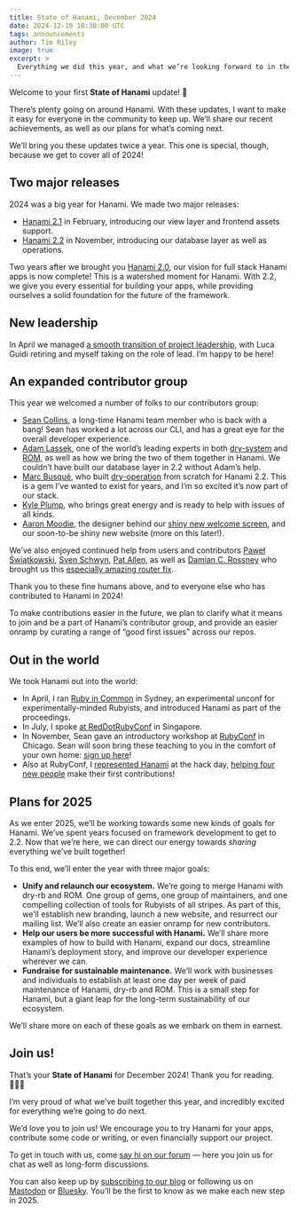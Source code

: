 ```yaml
---
title: State of Hanami, December 2024
date: 2024-12-10 10:30:00 UTC
tags: announcements
author: Tim Riley
image: true
excerpt: >
  Everything we did this year, and what we’re looking forward to in the next. A new kind of update!
---
```


Welcome to your first **State of Hanami** update! 🌸

There’s plenty going on around Hanami. With these updates, I want to make it easy for everyone in the community to keep up. We’ll share our recent achievements, as well as our plans for what’s coming next.

We’ll bring you these updates twice a year. This one is special, though, because we get to cover all of 2024!

## Two major releases

2024 was a big year for Hanami. We made two major releases:

- [Hanami 2.1](https://hanamirb.org/blog/2024/02/27/hanami-210/) in February, introducing our view layer and frontend assets support.
- [Hanami 2.2](https://hanamirb.org/blog/2024/11/05/hanami-220/) in November, introducing our database layer as well as operations.

Two years after we brought you [Hanami 2.0](https://hanamirb.org/blog/2022/11/22/announcing-hanami-200/), our vision for full stack Hanami apps is now complete! This is a watershed moment for Hanami. With 2.2, we give you every essential for building your apps, while providing ourselves a solid foundation for the future of the framework.

## New leadership

In April we managed [a smooth transition of project leadership](https://hanamirb.org/blog/2024/04/04/new-leadership-for-hanami/), with Luca Guidi retiring and myself taking on the role of lead. I’m happy to be here!

## An expanded contributor group

This year we welcomed a number of folks to our contributors group:

- [Sean Collins](https://github.com/cllns), a long-time Hanami team member who is back with a bang! Sean has worked a lot across our CLI, and has a great eye for the overall developer experience.
- [Adam Lassek](https://github.com/alassek), one of the world’s leading experts in both [dry-system](https://github.com/dry-rb/dry-system) and [ROM](https://rom-rb.org), as well as how we bring the two of them together in Hanami. We couldn’t have built our database layer in 2.2 without Adam’s help.
- [Marc Busqué](https://github.com/waiting-for-dev), who built [dry-operation](http://dry-rb.org/gems/dry-operation) from scratch for Hanami 2.2. This is a gem I’ve wanted to exist for years, and I’m so excited it’s now part of our stack.
- [Kyle Plump](https://github.com/kyleplump), who brings great energy and is ready to help with issues of all kinds.
- [Aaron Moodie](https://github.com/aaronmoodie), the designer behind our [shiny new welcome screen](https://hanamirb.org/blog/2024/11/05/hanami-220/), and our soon-to-be shiny new website (more on this later!).

We’ve also enjoyed continued help from users and contributors [Paweł Świątkowski](https://github.com/katafrakt), [Sven Schwyn](https://github.com/svoop), [Pat Allen](https://github.com/pat), as well as [Damian C. Rossney](https://github.com/dcr8898) who brought us this [especially amazing router fix](https://github.com/hanami/router/pull/273).

Thank you to these fine humans above, and to everyone else who has contributed to Hanami in 2024!

To make contributions easier in the future, we plan to clarify what it means to join and be a part of Hanami’s contributor group, and provide an easier onramp by curating a range of “good first issues” across our repos.

## Out in the world

We took Hanami out into the world:

- In April, I ran [Ruby in Common](https://rubyincommon.org) in Sydney, an experimental unconf for experimentally-minded Rubyists, and introduced Hanami as part of the proceedings.
- In July, I spoke [at RedDotRubyConf](https://www.rubyvideo.dev/talks/livin-la-vida-hanami-red-dot-ruby-conference-2024) in Singapore.
- In November, Sean gave an introductory workshop at [RubyConf](https://rubyconf.org) in Chicago. Sean will soon bring these teaching to you in the comfort of your own home: [sign up here](http://learnhanami.com)!
- Also at RubyConf, I [represented Hanami](https://discourse.hanamirb.org/t/hanami-hack-day-at-rubyconf-2024/1051/2) at the hack day, [helping four new people](https://ruby.social/@hanami/113482901185245079) make their first contributions!

## Plans for 2025

As we enter 2025, we’ll be working towards some new kinds of goals for Hanami. We’ve spent years focused on framework development to get to 2.2. Now that we’re here, we can direct our energy towards _sharing_ everything we’ve built together!

To this end, we’ll enter the year with three major goals:

- **Unify and relaunch our ecosystem.** We’re going to merge Hanami with dry-rb and ROM. One group of gems, one group of maintainers, and one compelling collection of tools for Rubyists of all stripes. As part of this, we’ll establish new branding, launch a new website, and resurrect our mailing list. We’ll also create an easier onramp for new contributors.
- **Help our users be more successful with Hanami.** We’ll share more examples of how to build with Hanami, expand our docs, streamline Hanami’s deployment story, and improve our developer experience wherever we can.
- **Fundraise for sustainable maintenance.** We’ll work with businesses and individuals to establish at least one day per week of paid maintenance of Hanami, dry-rb and ROM. This is a small step for Hanami, but a giant leap for the long-term sustainability of our ecosystem.

We’ll share more on each of these goals as we embark on them in earnest.

## Join us!

That’s your **State of Hanami** for December 2024! Thank you for reading. 🙇🏻‍♂️

I’m very proud of what we’ve built together this year, and incredibly excited for everything we’re going to do next.

We’d love you to join us! We encourage you to try Hanami for your apps, contribute some code or writing, or even financially support our project.

To get in touch with us, come [say hi on our forum](https://discourse.hanamirb.org) — here you join us for chat as well as long-form discussions.

You can also keep up by [subscribing to our blog](https://hanamirb.org) or following us on [Mastodon](https://ruby.social/@hanami) or [Bluesky](https://bsky.app/profile/hanamirb.org). You’ll be the first to know as we make each new step in 2025.
